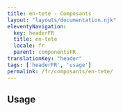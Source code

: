 ```yaml
---
title: en-tete - Composants
layout: "layouts/documentation.njk"
eleventyNavigation:
  key: headerFR
  title: en-tete
  locale: fr
  parent: componentsFR
translationKey: "header"
tags: ['headerFR', 'usage']
permalink: /fr/composants/en-tete/
---
```


## Usage